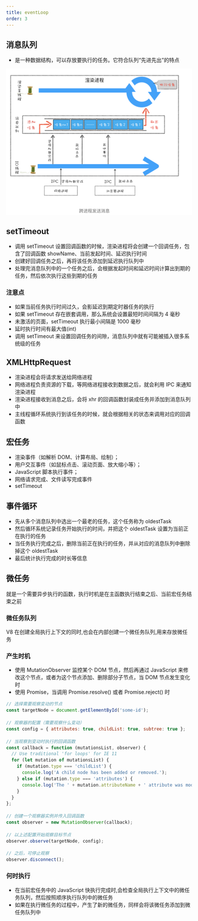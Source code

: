 ```yaml
---
title: eventLoop
order: 3
---
```


## 消息队列

- 是一种数据结构，可以存放要执行的任务。它符合队列“先进先出”的特点

![](../assets/browser/msgQueue.png)

## setTimeout

- 调用 setTimeout 设置回调函数的时候，渲染进程将会创建一个回调任务，包含了回调函数 showName、当前发起时间、延迟执行时间
- 创建好回调任务之后，再将该任务添加到延迟执行队列中
- 处理完消息队列中的一个任务之后，会根据发起时间和延迟时间计算出到期的任务，然后依次执行这些到期的任务

### 注意点

- 如果当前任务执行时间过久，会影延迟到期定时器任务的执行
- 如果 setTimeout 存在嵌套调用，那么系统会设置最短时间间隔为 4 毫秒
- 未激活的页面，setTimeout 执行最小间隔是 1000 毫秒
- 延时执行时间有最大值(int)
- 调用 setTimeout 来设置回调任务的间隙，消息队列中就有可能被插入很多系统级的任务

## XMLHttpRequest

- 渲染进程会将请求发送给网络进程
- 网络进程负责资源的下载，等网络进程接收到数据之后，就会利用 IPC 来通知渲染进程
- 渲染进程接收到消息之后，会将 xhr 的回调函数封装成任务并添加到消息队列中
- 主线程循环系统执行到该任务的时候，就会根据相关的状态来调用对应的回调函数

## 宏任务

- 渲染事件（如解析 DOM、计算布局、绘制）；
- 用户交互事件（如鼠标点击、滚动页面、放大缩小等）；
- JavaScript 脚本执行事件；
- 网络请求完成、文件读写完成事件
- setTimeout

## 事件循环

- 先从多个消息队列中选出一个最老的任务，这个任务称为 oldestTask
- 然后循环系统记录任务开始执行的时间，并把这个 oldestTask 设置为当前正在执行的任务
- 当任务执行完成之后，删除当前正在执行的任务，并从对应的消息队列中删除掉这个 oldestTask
- 最后统计执行完成的时长等信息

## 微任务

就是一个需要异步执行的函数，执行时机是在主函数执行结束之后、当前宏任务结束之前

### 微任务队列

V8 在创建全局执行上下文的同时,也会在内部创建一个微任务队列,用来存放微任务

### 产生时机

- 使用 MutationObserver 监控某个 DOM 节点，然后再通过 JavaScript 来修改这个节点，或者为这个节点添加、删除部分子节点，当 DOM 节点发生变化时
- 使用 Promise，当调用 Promise.resolve() 或者 Promise.reject() 时

```js
// 选择需要观察变动的节点
const targetNode = document.getElementById('some-id');

// 观察器的配置（需要观察什么变动）
const config = { attributes: true, childList: true, subtree: true };

// 当观察到变动时执行的回调函数
const callback = function (mutationsList, observer) {
  // Use traditional 'for loops' for IE 11
  for (let mutation of mutationsList) {
    if (mutation.type === 'childList') {
      console.log('A child node has been added or removed.');
    } else if (mutation.type === 'attributes') {
      console.log('The ' + mutation.attributeName + ' attribute was modified.');
    }
  }
};

// 创建一个观察器实例并传入回调函数
const observer = new MutationObserver(callback);

// 以上述配置开始观察目标节点
observer.observe(targetNode, config);

// 之后，可停止观察
observer.disconnect();
```

### 何时执行

- 在当前宏任务中的 JavaScript 快执行完成时,会检查全局执行上下文中的微任务队列，然后按照顺序执行队列中的微任务
- 如果在执行微任务的过程中，产生了新的微任务，同样会将该微任务添加到微任务队列中

